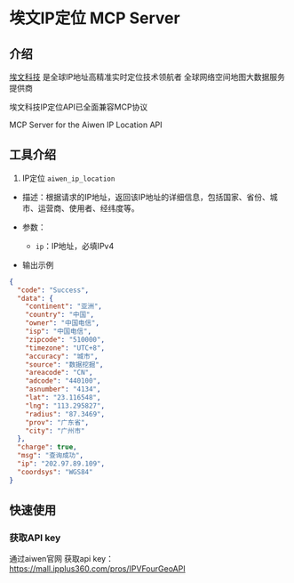 # 埃文IP定位 MCP Server

## 介绍
[埃文科技](https://www.ipplus360.com/) 是全球IP地址高精准实时定位技术领航者 全球网络空间地图大数据服务提供商

埃文科技IP定位API已全面兼容MCP协议

MCP Server for the Aiwen IP Location API

## 工具介绍

1. IP定位 `aiwen_ip_location`
- 描述：根据请求的IP地址，返回该IP地址的详细信息，包括国家、省份、城市、运营商、使用者、经纬度等。
- 参数：
  - `ip`：IP地址，必填IPv4

- 输出示例

```json
{
  "code": "Success",
  "data": {
    "continent": "亚洲",
    "country": "中国",
    "owner": "中国电信",
    "isp": "中国电信",
    "zipcode": "510000",
    "timezone": "UTC+8",
    "accuracy": "城市",
    "source": "数据挖掘",
    "areacode": "CN",
    "adcode": "440100",
    "asnumber": "4134",
    "lat": "23.116548",
    "lng": "113.295827",
    "radius": "87.3469",
    "prov": "广东省",
    "city": "广州市"
  },
  "charge": true,
  "msg": "查询成功",
  "ip": "202.97.89.109",
  "coordsys": "WGS84"
}
```


## 快速使用

### 获取API key
通过aiwen官网 获取api key： https://mall.ipplus360.com/pros/IPVFourGeoAPI


